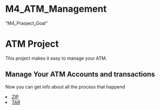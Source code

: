 # M4_ATM_Management
"M4_Praoject_Goal"
# ATM Project
This project makes it easy to manage your ATM.
## Manage Your ATM Accounts and transactions
Now you can get info about all the process that happend
<li class="downloads"><a href="{{ site.github.zip_url }}">ZIP</a></li>
<li class="downloads"><a href="{{ site.github.tar_url }}">TAR</a></li>
